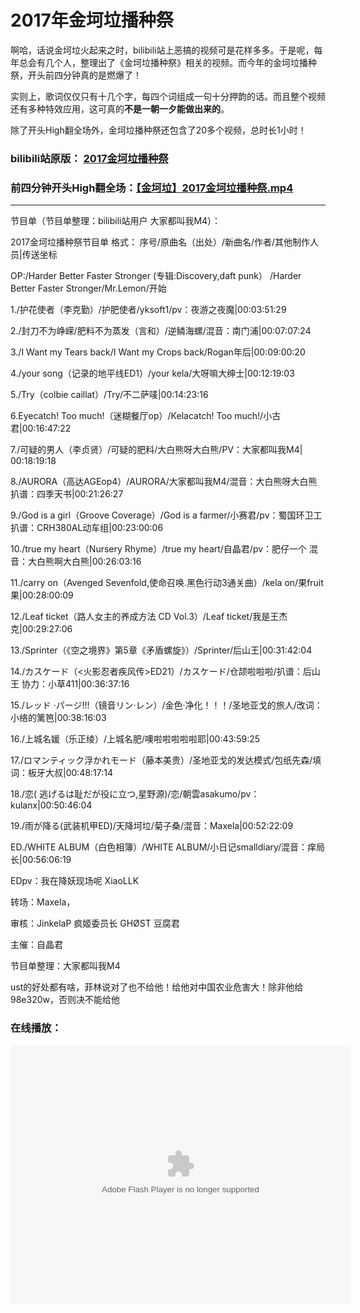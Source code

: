 #  2017年金坷垃播种祭

啊哈，话说金坷垃火起来之时，bilibili站上恶搞的视频可是花样多多。于是呢，每年总会有几个人，整理出了《金坷垃播种祭》相关的视频。而今年的金坷垃播种祭，开头前四分钟真的是燃爆了！

实则上，歌词仅仅只有十几个字，每四个词组成一句十分押韵的话。而且整个视频还有多种特效应用，这可真的**不是一朝一夕能做出来的**。

除了开头High翻全场外，金坷垃播种祭还包含了20多个视频，总时长1小时！

### bilibili站原版： [2017金坷垃播种祭](https://www.bilibili.com/video/av8607575/)
### 前四分钟开头High翻全场：[【金坷垃】2017金坷垃播种祭.mp4](https://github.com/sctop/WebSideFile/raw/master/sctop.github.io/%E3%80%90%E9%87%91%E5%9D%B7%E5%9E%83%E3%80%912017%E9%87%91%E5%9D%B7%E5%9E%83%E6%92%AD%E7%A7%8D%E7%A5%AD.mp4)

------

节目单（节目单整理：bilibili站用户 大家都叫我M4）：

2017金坷垃播种祭节目单 格式： 序号/原曲名（出处）/新曲名/作者/其他制作人员|传送坐标

OP:/Harder Better Faster Stronger (专辑:Discovery,daft punk） /Harder Better Faster Stronger/Mr.Lemon/开始

1./护花使者（李克勤）/护肥使者/yksoft1/pv：夜游之夜魔|00:03:51:29

2./封刀不为峥嵘/肥料不为蒸发（言和）/逆鳞海螺/混音：南门浦|00:07:07:24

3./I Want my Tears back/I Want my Crops back/Rogan年后|00:09:00:20

4./your song（记录的地平线ED1）/your kela/大呀嘛大绅士|00:12:19:03

5./Try（colbie caillat）/Try/不二萨唛|00:14:23:16

6.Eyecatch! Too much!（迷糊餐厅op）/Kelacatch! Too much!/小古君|00:16:47:22

7./可疑的男人（李贞贤）/可疑的肥料/大白熊呀大白熊/PV：大家都叫我M4| 00:18:19:18

8./AURORA（高达AGEop4）/AURORA/大家都叫我M4/混音：大白熊呀大白熊 扒谱：四季天书|00:21:26:27

9./God is a girl（Groove Coverage）/God is a farmer/小赛君/pv：蜀国环卫工 扒谱：CRH380AL动车组|00:23:00:06

10./true my heart（Nursery Rhyme）/true my heart/自晶君/pv：肥仔一个 混音：大白熊啊大白熊|00:26:03:16

11./carry on（Avenged Sevenfold,使命召唤.黑色行动3通关曲）/kela on/果fruit果|00:28:00:09

12./Leaf ticket（路人女主的养成方法 CD Vol.3）/Leaf ticket/我是王杰克|00:29:27:06

13./Sprinter（《空之境界》第5章《矛盾螺旋》）/Sprinter/后山王|00:31:42:04

14./カスケード（<火影忍者疾风传>ED21）/カスケード/仓颉啦啦啦/扒谱：后山王 协力：小草411|00:36:37:16

15./レッド ·パージ!!!（镜音リン·レン）/金色·净化！！！/圣地亚戈的旅人/改词：小络的篱笆|00:38:16:03

16./上城名媛（乐正绫）/上城名肥/噢啦啦啦啦啦耶|00:43:59:25

17./ロマンティック浮かれモード（藤本美贵）/圣地亚戈的发达模式/包纸先森/填词：板牙大叔|00:48:17:14

18./恋( 逃げるは耻だが役に立つ,星野源)/恋/朝雲asakumo/pv：kulanx|00:50:46:04

19./雨が降る(武装机甲ED)/天降坷垃/菊子桑/混音：Maxela|00:52:22:09

ED./WHITE ALBUM（白色相簿）/WHITE ALBUM/小日记smalldiary/混音：痒局长|00:56:06:19

EDpv：我在降妖现场呢 XiaoLLK

转场：Maxela，

审核：JinkelaP 疯姬委员长 GHØST 豆腐君

主催：自晶君

节目单整理：大家都叫我M4

ust的好处都有啥，菲林说对了也不给他！给他对中国农业危害大！除非他给98e320w，否则决不能给他

### 在线播放：
<embed height="415" width="544" quality="high" allowfullscreen="true" type="application/x-shockwave-flash" src="//static.hdslb.com/miniloader.swf" flashvars="aid=8607575&page=1" pluginspage="//www.adobe.com/shockwave/download/download.cgi?P1_Prod_Version=ShockwaveFlash"></embed>

